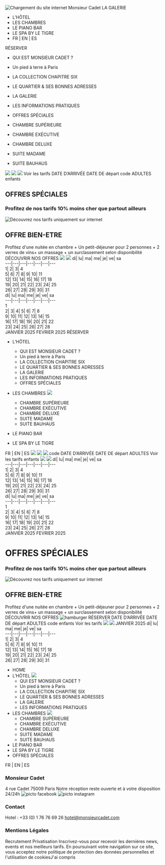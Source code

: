 ![Chargement du site internet Monsieur Cadet](https://www.monsieurcadet.com/assets/img/preload.gif)
LA GALERIE 
  * L’HÔTEL 
  * LES CHAMBRES 
  * LE PIANO BAR 
  * LE SPA BY LE TIGRE 
  * FR |  EN |  ES


RÉSERVER 
  * QUI EST MONSIEUR CADET ? 
  * Un pied à terre à Paris 
  * LA COLLECTION CHAPITRE SIX 
  * LE QUARTIER & SES BONNES ADRESSES 
  * LA GALERIE 
  * LES INFORMATIONS PRATIQUES 
  * OFFRES SPÉCIALES 


  * CHAMBRE SUPÉRIEURE 
  * CHAMBRE EXÉCUTIVE 
  * CHAMBRE DELUXE 
  * SUITE MADAME 
  * SUITE BAUHAUS 


![](https://www.monsieurcadet.com/assets/img/1920/croixfermeturerateau.png)
![](https://www.monsieurcadet.com/assets/img/1920/minicalendar.png)
![](https://www.monsieurcadet.com/assets/img/1920/minicalendar.png)
Voir les tarifs 
DATE D’ARRIVÉE  DATE DE départ  code  ADULTES  enfants 
##  OFFRES SPÉCIALES 
###  Profitez de nos tarifs 10% moins cher que partout ailleurs 
![Découvrez nos tarifs uniquement sur internet](https://www.monsieurcadet.com/assets/img/1920/offre-speciale.jpg)
##  OFFRE BIEN-ETRE 
Profitez d'une nuitée en chambre + Un petit-déjeuner pour 2 personnes + 2 verres de vins+ un massage + un surclassement selon disponibilité 
DÉCOUVRIR NOS OFFRES 
![](https://www.monsieurcadet.com/assets/img/1920/flechedroite.png)
![](https://www.monsieurcadet.com/assets/img/1920/flechegauche.png)
di| lu| ma| me| je| ve| sa  
---|---|---|---|---|---|---  
1| 2| 3| 4  
5| 6| 7| 8| 9| 10| 11  
12| 13| 14| 15| 16| 17| 18  
19| 20| 21| 22| 23| 24| 25  
26| 27| 28| 29| 30| 31  
di| lu| ma| me| je| ve| sa  
---|---|---|---|---|---|---  
1  
2| 3| 4| 5| 6| 7| 8  
9| 10| 11| 12| 13| 14| 15  
16| 17| 18| 19| 20| 21| 22  
23| 24| 25| 26| 27| 28  
JANVIER 2025 FEVRIER 2025
RÉSERVER
  * L’HÔTEL 
    * QUI EST MONSIEUR CADET ? 
    * Un pied à terre à Paris 
    * LA COLLECTION CHAPITRE SIX 
    * LE QUARTIER & SES BONNES ADRESSES 
    * LA GALERIE 
    * LES INFORMATIONS PRATIQUES 
    * OFFRES SPÉCIALES 
  * LES CHAMBRES 
![](https://www.monsieurcadet.com/assets/img/380/flechebas.png)
    * CHAMBRE SUPÉRIEURE 
    * CHAMBRE EXÉCUTIVE 
    * CHAMBRE DELUXE 
    * SUITE MADAME 
    * SUITE BAUHAUS 


  * LE PIANO BAR 
  * LE SPA BY LE TIGRE 


FR |  EN |  ES
![](https://www.monsieurcadet.com/assets/img/1920/croixfermeturerateau.png)
![](https://www.monsieurcadet.com/assets/img/1920/minicalendar.png)
![](https://www.monsieurcadet.com/assets/img/1920/minicalendar.png)
code  DATE D’ARRIVÉE  DATE DE départ  ADULTES  Voir les tarifs  enfants 
![](https://www.monsieurcadet.com/assets/img/1920/flechedroite.png)
![](https://www.monsieurcadet.com/assets/img/1920/flechegauche.png)
di| lu| ma| me| je| ve| sa  
---|---|---|---|---|---|---  
1| 2| 3| 4  
5| 6| 7| 8| 9| 10| 11  
12| 13| 14| 15| 16| 17| 18  
19| 20| 21| 22| 23| 24| 25  
26| 27| 28| 29| 30| 31  
di| lu| ma| me| je| ve| sa  
---|---|---|---|---|---|---  
1  
2| 3| 4| 5| 6| 7| 8  
9| 10| 11| 12| 13| 14| 15  
16| 17| 18| 19| 20| 21| 22  
23| 24| 25| 26| 27| 28  
JANVIER 2025 FEVRIER 2025
#  OFFRES SPÉCIALES 
###  Profitez de nos tarifs 10% moins cher que partout ailleurs 
![Découvrez nos tarifs uniquement sur internet](https://www.monsieurcadet.com/assets/img/1920/offre-speciale.jpg)
##  OFFRE BIEN-ETRE 
Profitez d'une nuitée en chambre + Un petit-déjeuner pour 2 personnes + 2 verres de vins+ un massage + un surclassement selon disponibilité 
DÉCOUVRIR NOS OFFRES 
![hamburger](https://www.monsieurcadet.com/assets/img/768/hamburger.jpg)
RÉSERVER
DATE D’ARRIVÉE  DATE DE départ  ADULTES  code  enfants 
Voir les tarifs 
![](https://www.monsieurcadet.com/assets/img/1920/flechedroite.png)
![](https://www.monsieurcadet.com/assets/img/1920/flechegauche.png)
JANVIER 2025
di| lu| ma| me| je| ve| sa  
---|---|---|---|---|---|---  
1| 2| 3| 4  
5| 6| 7| 8| 9| 10| 11  
12| 13| 14| 15| 16| 17| 18  
19| 20| 21| 22| 23| 24| 25  
26| 27| 28| 29| 30| 31  
  * HOME 
  * L’HÔTEL 
![](https://www.monsieurcadet.com/assets/img/380/flechebas.png)
    * QUI EST MONSIEUR CADET ? 
    * Un pied à terre à Paris 
    * LA COLLECTION CHAPITRE SIX 
    * LE QUARTIER & SES BONNES ADRESSES 
    * LA GALERIE 
    * LES INFORMATIONS PRATIQUES 
  * LES CHAMBRES  ![](https://www.monsieurcadet.com/assets/img/380/flechebas.png)
    * CHAMBRE SUPÉRIEURE 
    * CHAMBRE EXÉCUTIVE 
    * CHAMBRE DELUXE 
    * SUITE MADAME 
    * SUITE BAUHAUS 
  * LE PIANO BAR 
  * LE SPA BY LE TIGRE 
  * OFFRES SPÉCIALES 


FR |  EN |  ES
### **Monsieur Cadet**
4 rue Cadet 75009 Paris  Notre réception reste ouverte et à votre disposition 24/24h 
![picto facebook](https://www.monsieurcadet.com/assets/img/facebook.png) ![picto instagram](https://www.monsieurcadet.com/assets/img/instagram.png)
### Contact 
Hotel : +33 (0) 1 76 76 69 26 hotel@monsieurcadet.com
### Mentions Légales 
Recrutement Privatisation
Inscrivez-vous pour recevoir les dernières news, events et nos meilleurs tarifs. 
En poursuivant votre navigation sur ce site, vous acceptez notre politique de protection des données personnelles et l'utilisation de cookiesJ'ai compris
